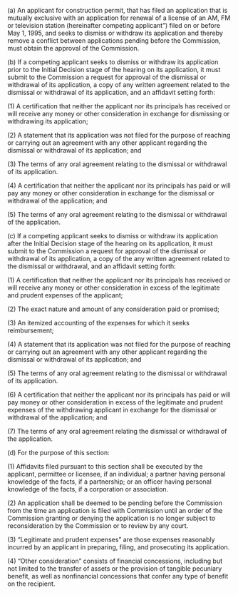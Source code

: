 (a) An applicant for construction permit, that has filed an application that is mutually exclusive with an application for renewal of a license of an AM, FM or television station (hereinafter competing applicant”) filed on or before May 1, 1995, and seeks to dismiss or withdraw its application and thereby remove a conflict between applications pending before the Commission, must obtain the approval of the Commission.

(b) If a competing applicant seeks to dismiss or withdraw its application prior to the Initial Decision stage of the hearing on its application, it must submit to the Commission a request for approval of the dismissal or withdrawal of its application, a copy of any written agreement related to the dismissal or withdrawal of its application, and an affidavit setting forth:

(1) A certification that neither the applicant nor its principals has received or will receive any money or other consideration in exchange for dismissing or withdrawing its application;

(2) A statement that its application was not filed for the purpose of reaching or carrying out an agreement with any other applicant regarding the dismissal or withdrawal of its application; and
              

(3) The terms of any oral agreement relating to the dismissal or withdrawal of its application.

(4) A certification that neither the applicant nor its principals has paid or will pay any money or other consideration in exchange for the dismissal or withdrawal of the application; and

(5) The terms of any oral agreement relating to the dismissal or withdrawal of the application.

(c) If a competing applicant seeks to dismiss or withdraw its application after the Initial Decision stage of the hearing on its application, it must submit to the Commission a request for approval of the dismissal or withdrawal of its application, a copy of the any written agreement related to the dismissal or withdrawal, and an affidavit setting forth:

(1) A certification that neither the applicant nor its principals has received or will receive any money or other consideration in excess of the legitimate and prudent expenses of the applicant;

(2) The exact nature and amount of any consideration paid or promised;

(3) An itemized accounting of the expenses for which it seeks reimbursement;

(4) A statement that its application was not filed for the purpose of reaching or carrying out an agreement with any other applicant regarding the dismissal or withdrawal of its application; and

(5) The terms of any oral agreement relating to the dismissal or withdrawal of its application.

(6) A certification that neither the applicant nor its principals has paid or will pay money or other consideration in excess of the legitimate and prudent expenses of the withdrawing applicant in exchange for the dismissal or withdrawal of the application; and

(7) The terms of any oral agreement relating the dismissal or withdrawal of the application.

(d) For the purpose of this section:

(1) Affidavits filed pursuant to this section shall be executed by the applicant, permittee or licensee, if an individual; a partner having personal knowledge of the facts, if a partnership; or an officer having personal knowledge of the facts, if a corporation or association.

(2) An application shall be deemed to be pending before the Commission from the time an application is filed with Commission until an order of the Commission granting or denying the application is no longer subject to reconsideration by the Commission or to review by any court.

(3) “Legitimate and prudent expenses” are those expenses reasonably incurred by an applicant in preparing, filing, and prosecuting its application.

(4) “Other consideration” consists of financial concessions, including but not limited to the transfer of assets or the provision of tangible pecuniary benefit, as well as nonfinancial concessions that confer any type of benefit on the recipient.

